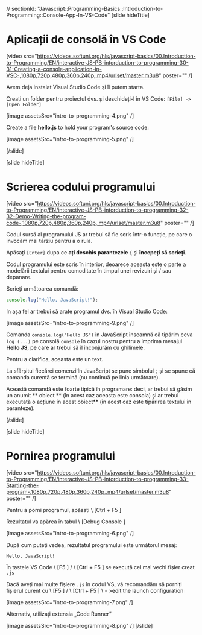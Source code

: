 // sectionId: "Javascript::Programming-Basics::Introduction-to-Programming::Console-App-In-VS-Code"
[slide hideTitle]
# Aplicații de consolă în VS Code

[video src="https://videos.softuni.org/hls/javascript-basics/00.Introduction-to-Programming/EN/interactive-JS-PB-intorduction-to-programming-30-31-Creating-a-console-application-in-VSC-,1080p,720p,480p,360p,240p,.mp4/urlset/master.m3u8" poster="" /]


Avem deja instalat Visual Studio Code și îl putem starta.

Creați un folder pentru proiectul dvs. și deschideți-l in VS Code:
`[File] -> [Open Folder]`

[image assetsSrc="intro-to-programming-4.png" /]

Create a file **hello.js** to hold your program's source code:

[image assetsSrc="intro-to-programming-5.png" /]

[/slide]

[slide hideTitle]
# Scrierea codului programului

[video src="https://videos.softuni.org/hls/javascript-basics/00.Introduction-to-Programming/EN/interactive-JS-PB-intorduction-to-programming-32-32-Demo-Writing-the-program-code-,1080p,720p,480p,360p,240p,.mp4/urlset/master.m3u8" poster="" /]

Codul sursă al programului JS ar trebui să fie scris într-o funcție, pe care o invocăm mai târziu
 pentru a o rula.

Apăsați `[Enter]` dupa ce **ați deschis parantezele** `{` și  **începeți să scrieți**.

Codul programului este scris în interior, deoarece aceasta este o parte a modelării textului pentru comoditate în timpul unei revizuiri și / sau depanare.

Scrieți următoarea comandă:

```js
console.log("Hello, JavaScript!");
```

In așa fel ar trebui să arate programul dvs. în Visual Studio Code:

[image assetsSrc="intro-to-programming-9.png" /]

Comanda  `console.log("Hello JS")` in JavaScript înseamnă că tipărim ceva `log (...)` pe consolă `console` în cazul nostru pentru a imprima mesajul **Hello JS**, pe care ar trebui să îl înconjurăm cu ghilimele.

Pentru a clarifica, aceasta este un text.

La sfârșitul fiecărei comenzi în JavaScript se pune simbolul `;` și se spune că comanda curentă se termină (nu continuă pe linia următoare).

Această comandă este foarte tipică în programare: deci, ar trebui să găsim un anumit ** obiect ** (în acest caz aceasta este consola) și ar trebui executată o acțiune în acest obiect** (în acest caz este tipărirea textului în paranteze).

[/slide]

[slide hideTitle]
# Pornirea programului

[video src="https://videos.softuni.org/hls/javascript-basics/00.Introduction-to-Programming/EN/interactive-JS-PB-intorduction-to-programming-33-Starting-the-program-,1080p,720p,480p,360p,240p,.mp4/urlset/master.m3u8" poster="" /]

Pentru a porni programul, apăsați \ [Ctrl + F5 \]


Rezultatul va apărea în tabul \ [Debug Console \]

[image assetsSrc="intro-to-programming-6.png" /]

După cum puteți vedea, rezultatul programului este următorul mesaj:
```
Hello, JavaScript!
```
În tastele VS Code \ [F5 \] / \ [Ctrl + F5 \] se execută cel mai vechi fișier creat `.js`

Dacă aveți mai multe fișiere `.js` în codul VS, vă recomandăm să porniți fișierul curent cu \ [F5 \] / \ [Ctrl + F5 \] \ - \>edit the launch configuration

[image assetsSrc="intro-to-programming-7.png" /]

Alternativ, utilizați extensia „Code Runner”

[image assetsSrc="intro-to-programming-8.png" /]
[/slide]

